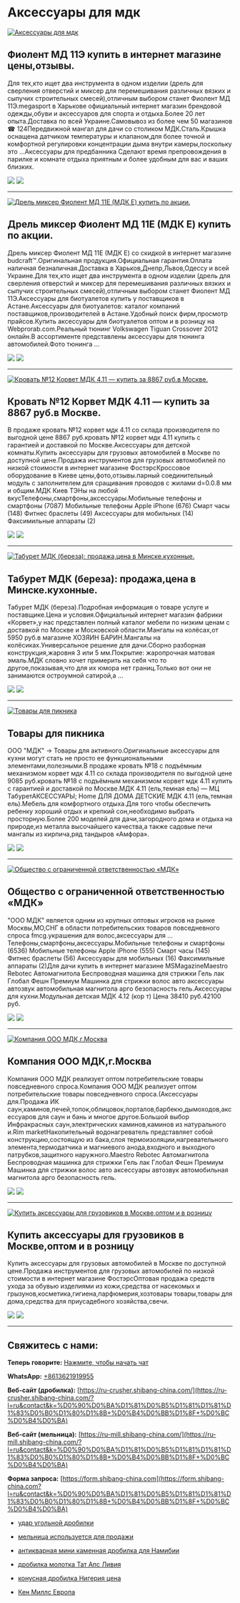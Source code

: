 # Аксессуары для мдк

<a href="https://swt.shibang-china.com/?l=ru&img&k=%D0%90%D0%BA%D1%81%D0%B5%D1%81%D1%81%D1%83%D0%B0%D1%80%D1%8B+%D0%B4%D0%BB%D1%8F+%D0%BC%D0%B4%D0%BA" target="_blank">![Аксессуары для мдк](http://static.shibang-china.com/all-800x300/778.jpg)</a>

## Фиолент МД 11Э купить в интернет магазине цены,отзывы.
Для тех,кто ищет два инструмента в одном изделии (дрель для сверления отверстий и миксер для перемешивания различных вязких и сыпучих строительных смесей),отличным выбором станет Фиолент МД 11Э.megasport в Харькове официальный интернет магазин брендовой одежды,обуви и аксессуаров для спорта и отдыха.Более 20 лет опыта.Доставка по всей Украине.Самовывоз из более чем 50 магазинов ☎ 124Передвижной мангал для дачи со столиком МДК.Сталь.Крышка оснащена датчиком температуры и клапаном,для более точной и комфортной регулировки концентрации дыма внутри камеры,поскольку это …Аксессуары для предбанника Сделают время препровождения в парилке и комнате отдыха приятным и более удобным для вас и ваших близких.


<a href="https://whatsapp.shibangsoft.com/WhatsApp.php" target="_blank" title="WhatsApp">![](http://static.shibang-china.com/icon/whatsapp.png)</a> <a href="https://swt.shibang-china.com/?l=ru&icon&k=%D0%90%D0%BA%D1%81%D0%B5%D1%81%D1%81%D1%83%D0%B0%D1%80%D1%8B+%D0%B4%D0%BB%D1%8F+%D0%BC%D0%B4%D0%BA" target="_blank">![](http://static.shibang-china.com/icon/chat-ru.png)</a>

---

<a href="https://swt.shibang-china.com/?l=ru&img&k=%D0%90%D0%BA%D1%81%D0%B5%D1%81%D1%81%D1%83%D0%B0%D1%80%D1%8B+%D0%B4%D0%BB%D1%8F+%D0%BC%D0%B4%D0%BA" target="_blank">![Дрель миксер Фиолент МД 11Е (МДК Е) купить по акции.](http://static.shibang-china.com/all-800x300/406.jpg)</a>

## Дрель миксер Фиолент МД 11Е (МДК Е) купить по акции.
Дрель миксер Фиолент МД 11Е (МДК Е) со скидкой в интернет магазине budcraft™.Оригинальная продукция.Официальная гарантия.Оплата наличная безналичная.Доставка в Харьков,Днепр,Львов,Одессу и всей Украине.Для тех,кто ищет два инструмента в одном изделии (дрель для сверления отверстий и миксер для перемешивания различных вязких и сыпучих строительных смесей),отличным выбором станет Фиолент МД 11Э.Аксессуары для биотуалетов купить у поставщиков в Астане.Аксессуары для биотуалетов: каталог компаний поставщиков,производителей в Астане.Удобный поиск фирм,просмотр прайсов.Купить аксессуары для биотуалетов оптом и в розницу на Webprorab.com.Реальный тюнинг Volkswagen Tiguan Crossover 2012 онлайн.В ассортименте представлены аксессуары для тюнинга автомобилей.Фото тюнинга …


<a href="https://whatsapp.shibangsoft.com/WhatsApp.php" target="_blank" title="WhatsApp">![](http://static.shibang-china.com/icon/whatsapp.png)</a> <a href="https://swt.shibang-china.com/?l=ru&icon&k=%D0%90%D0%BA%D1%81%D0%B5%D1%81%D1%81%D1%83%D0%B0%D1%80%D1%8B+%D0%B4%D0%BB%D1%8F+%D0%BC%D0%B4%D0%BA" target="_blank">![](http://static.shibang-china.com/icon/chat-ru.png)</a>

---

<a href="https://swt.shibang-china.com/?l=ru&img&k=%D0%90%D0%BA%D1%81%D0%B5%D1%81%D1%81%D1%83%D0%B0%D1%80%D1%8B+%D0%B4%D0%BB%D1%8F+%D0%BC%D0%B4%D0%BA" target="_blank">![Кровать №12 Корвет МДК 4.11 — купить за 8867 руб.в Москве.](http://static.shibang-china.com/all-800x300/1357.jpg)</a>

## Кровать №12 Корвет МДК 4.11 — купить за 8867 руб.в Москве.
В продаже кровать №12 корвет мдк 4.11 со склада производителя по выгодной цене 8867 руб.кровать №12 корвет мдк 4.11 купить с гарантией и доставкой по Москве.Аксессуары для детской комнаты.Купить аксессуары для грузовых автомобилей в Москве по доступной цене.Продажа инструментов для грузовых автомобилей по низкой стоимости в интернет магазине ФостэрсКроссовое оборудование в Киеве цены,фото,отзывы.парный соединительный модуль с заполнителем для сращивания проводов с жилами d=0.0.8 мм и общим.МДК Киев ТЭНы на любой вкусТелефоны,смартфоны,аксессуары.Мобильные телефоны и смартфоны (7087) Мобильные телефоны Apple iPhone (676) Смарт часы (148) Фитнес браслеты (49) Аксессуары для мобильных (14) Факсимильные аппараты (2)


<a href="https://whatsapp.shibangsoft.com/WhatsApp.php" target="_blank" title="WhatsApp">![](http://static.shibang-china.com/icon/whatsapp.png)</a> <a href="https://swt.shibang-china.com/?l=ru&icon&k=%D0%90%D0%BA%D1%81%D0%B5%D1%81%D1%81%D1%83%D0%B0%D1%80%D1%8B+%D0%B4%D0%BB%D1%8F+%D0%BC%D0%B4%D0%BA" target="_blank">![](http://static.shibang-china.com/icon/chat-ru.png)</a>

---

<a href="https://swt.shibang-china.com/?l=ru&img&k=%D0%90%D0%BA%D1%81%D0%B5%D1%81%D1%81%D1%83%D0%B0%D1%80%D1%8B+%D0%B4%D0%BB%D1%8F+%D0%BC%D0%B4%D0%BA" target="_blank">![Табурет МДК (береза): продажа,цена в Минске.кухонные.](http://static.shibang-china.com/all-800x300/1098.jpg)</a>

## Табурет МДК (береза): продажа,цена в Минске.кухонные.
Табурет МДК (береза).Подробная информация о товаре услуге и поставщике.Цена и условия.Официальный интернет магазин фабрики &#171;Корвет&#187;,у нас представлен полный каталог мебели по низким ценам с доставкой по Москве и Московской области.Мангалы на колёсах,от 5950 руб.в магазине ХОЗЯИН БАРИН.Мангалы на колёсиках.Универсальное решение для дачи.Сборно разборная конструкция,жаровня 3 или 5 мм.Покрытие: жаропрочная матовая эмаль.МДК словно хочет примерить на себя что то другое,показывая,что для их юмора нет границ.Только вот они не занимаются остроумной сатирой,а …


<a href="https://whatsapp.shibangsoft.com/WhatsApp.php" target="_blank" title="WhatsApp">![](http://static.shibang-china.com/icon/whatsapp.png)</a> <a href="https://swt.shibang-china.com/?l=ru&icon&k=%D0%90%D0%BA%D1%81%D0%B5%D1%81%D1%81%D1%83%D0%B0%D1%80%D1%8B+%D0%B4%D0%BB%D1%8F+%D0%BC%D0%B4%D0%BA" target="_blank">![](http://static.shibang-china.com/icon/chat-ru.png)</a>

---

<a href="https://swt.shibang-china.com/?l=ru&img&k=%D0%90%D0%BA%D1%81%D0%B5%D1%81%D1%81%D1%83%D0%B0%D1%80%D1%8B+%D0%B4%D0%BB%D1%8F+%D0%BC%D0%B4%D0%BA" target="_blank">![Товары для пикника](http://static.shibang-china.com/all-800x300/334.jpg)</a>

## Товары для пикника
ООО &quot;МДК&quot; → Товары для активного.Оригинальные аксессуары для кухни могут стать не просто ее функциональными элементами,полезными.В продаже кровать №18 с подъёмным механизмом корвет мдк 4.11 со склада производителя по выгодной цене 9085 руб.кровать №18 с подъёмным механизмом корвет мдк 4.11 купить с гарантией и доставкой по Москве.МДК 4.11 (ель,темная ель) — МЦ ТабуретАКСЕССУАРЫ; Home ДЛЯ ДОМА ДЕТСКИЕ МДК 4.11 (ель,темная ель).Мебель для комфортного отдыха.Для того чтобы обеспечить ребенку хороший отдых и крепкий сон,необходимо выбрать просторную.Более 200 моделей для дачи,загородного дома и отдыха на природе,из металла высочайшего качества,а также садовые печи мангалы из кирпича,ряд тандыров &#171;Амфора&#187;.


<a href="https://whatsapp.shibangsoft.com/WhatsApp.php" target="_blank" title="WhatsApp">![](http://static.shibang-china.com/icon/whatsapp.png)</a> <a href="https://swt.shibang-china.com/?l=ru&icon&k=%D0%90%D0%BA%D1%81%D0%B5%D1%81%D1%81%D1%83%D0%B0%D1%80%D1%8B+%D0%B4%D0%BB%D1%8F+%D0%BC%D0%B4%D0%BA" target="_blank">![](http://static.shibang-china.com/icon/chat-ru.png)</a>

---

<a href="https://swt.shibang-china.com/?l=ru&img&k=%D0%90%D0%BA%D1%81%D0%B5%D1%81%D1%81%D1%83%D0%B0%D1%80%D1%8B+%D0%B4%D0%BB%D1%8F+%D0%BC%D0%B4%D0%BA" target="_blank">![Общество с ограниченной ответственностью &#171;МДК&#187;](http://static.shibang-china.com/all-800x300/1513.jpg)</a>

## Общество с ограниченной ответственностью &#171;МДК&#187;
&quot;ООО МДК&quot; является одним из крупных оптовых игроков на рынке Москвы,МО,СНГ в области потребительских товаров повседневного спроса fmcg.украшения для волос,аксессуары для …Телефоны,смартфоны,аксессуары.Мобильные телефоны и смартфоны (6536) Мобильные телефоны Apple iPhone (555) Смарт часы (145) Фитнес браслеты (56) Аксессуары для мобильных (16) Факсимильные аппараты (2)Для дачи купить в интернет магазине MSMagazineMaestro Rebotec Автомагнитола Беспроводная машинка для стрижки Гель лак Глобал Фешн Премиум Машинка для стрижки волос авто аксессуары автозвук автомобильная магнитола арго безопасность гель.Аксессуары для кухни.Модульная детская МДК 4.12 (кор т) Цена 38410 руб.42100 руб.


<a href="https://whatsapp.shibangsoft.com/WhatsApp.php" target="_blank" title="WhatsApp">![](http://static.shibang-china.com/icon/whatsapp.png)</a> <a href="https://swt.shibang-china.com/?l=ru&icon&k=%D0%90%D0%BA%D1%81%D0%B5%D1%81%D1%81%D1%83%D0%B0%D1%80%D1%8B+%D0%B4%D0%BB%D1%8F+%D0%BC%D0%B4%D0%BA" target="_blank">![](http://static.shibang-china.com/icon/chat-ru.png)</a>

---

<a href="https://swt.shibang-china.com/?l=ru&img&k=%D0%90%D0%BA%D1%81%D0%B5%D1%81%D1%81%D1%83%D0%B0%D1%80%D1%8B+%D0%B4%D0%BB%D1%8F+%D0%BC%D0%B4%D0%BA" target="_blank">![Компания ООО МДК,г.Москва](http://static.shibang-china.com/all-800x300/999.jpg)</a>

## Компания ООО МДК,г.Москва
Компания ООО МДК реализует оптом потребительские товары повседневного спроса.Компания ООО МДК реализует оптом потребительские товары повседневного спроса.(Аксессуары для.Продажа ИК саун,каминов,печей,топок,облицовок,порталов,барбекю,дымоходов,аксессуаров для саун и бань и многое другое.Большой выбор Инфракрасных саун,электрических каминов,каминов из натурального и.Rim marketНакопительный водонагреватель представляет собой конструкцию,состоящую из бака,слоя термоизоляции,нагревательного элемента,термодатчика и магниевого анода,входного и выходного патрубков,защитного наружного.Maestro Rebotec Автомагнитола Беспроводная машинка для стрижки Гель лак Глобал Фешн Премиум Машинка для стрижки волос авто аксессуары автозвук автомобильная магнитола арго безопасность гель.


<a href="https://whatsapp.shibangsoft.com/WhatsApp.php" target="_blank" title="WhatsApp">![](http://static.shibang-china.com/icon/whatsapp.png)</a> <a href="https://swt.shibang-china.com/?l=ru&icon&k=%D0%90%D0%BA%D1%81%D0%B5%D1%81%D1%81%D1%83%D0%B0%D1%80%D1%8B+%D0%B4%D0%BB%D1%8F+%D0%BC%D0%B4%D0%BA" target="_blank">![](http://static.shibang-china.com/icon/chat-ru.png)</a>

---

<a href="https://swt.shibang-china.com/?l=ru&img&k=%D0%90%D0%BA%D1%81%D0%B5%D1%81%D1%81%D1%83%D0%B0%D1%80%D1%8B+%D0%B4%D0%BB%D1%8F+%D0%BC%D0%B4%D0%BA" target="_blank">![Купить аксессуары для грузовиков в Москве,оптом и в розницу](http://static.shibang-china.com/all-800x300/1261.jpg)</a>

## Купить аксессуары для грузовиков в Москве,оптом и в розницу
Купить аксессуары для грузовых автомобилей в Москве по доступной цене.Продажа инструментов для грузовых автомобилей по низкой стоимости в интернет магазине ФостэрсОптовая продажа средств ухода за обувью изделиями из кожи,средства от насекомых и грызунов,косметика,гигиена,парфюмерия,хозтовары товары,товары для дома,средства для приусадебного хозяйства,свечи.

<a href="https://whatsapp.shibangsoft.com/WhatsApp.php" target="_blank" title="WhatsApp">![](http://static.shibang-china.com/icon/whatsapp.png)</a> <a href="https://swt.shibang-china.com/?l=ru&icon&k=%D0%90%D0%BA%D1%81%D0%B5%D1%81%D1%81%D1%83%D0%B0%D1%80%D1%8B+%D0%B4%D0%BB%D1%8F+%D0%BC%D0%B4%D0%BA" target="_blank">![](http://static.shibang-china.com/icon/chat-ru.png)</a>

---
## Свяжитесь с нами:

**Теперь говорите:** [Нажмите, чтобы начать чат](https://swt.shibang-china.com?l=ru&contact&k=%D0%90%D0%BA%D1%81%D0%B5%D1%81%D1%81%D1%83%D0%B0%D1%80%D1%8B+%D0%B4%D0%BB%D1%8F+%D0%BC%D0%B4%D0%BA)

**WhatsApp:**  [+8613621919955](https://whatsapp.shibangsoft.com/WhatsApp.php)

**Веб-сайт (дробилка):** [https://ru-crusher.shibang-china.com/](https://ru-crusher.shibang-china.com/?l=ru&contact&k=%D0%90%D0%BA%D1%81%D0%B5%D1%81%D1%81%D1%83%D0%B0%D1%80%D1%8B+%D0%B4%D0%BB%D1%8F+%D0%BC%D0%B4%D0%BA)

**Веб-сайт (мельница):** [https://ru-mill.shibang-china.com/](https://ru-mill.shibang-china.com/?l=ru&contact&k=%D0%90%D0%BA%D1%81%D0%B5%D1%81%D1%81%D1%83%D0%B0%D1%80%D1%8B+%D0%B4%D0%BB%D1%8F+%D0%BC%D0%B4%D0%BA)

**Форма запроса:** [https://form.shibang-china.com](https://form.shibang-china.com?l=ru&contact&k=%D0%90%D0%BA%D1%81%D0%B5%D1%81%D1%81%D1%83%D0%B0%D1%80%D1%8B+%D0%B4%D0%BB%D1%8F+%D0%BC%D0%B4%D0%BA)

* [удар угольной дробилки](../132/%D1%83%D0%B4%D0%B0%D1%80%20%D1%83%D0%B3%D0%BE%D0%BB%D1%8C%D0%BD%D0%BE%D0%B9%20%D0%B4%D1%80%D0%BE%D0%B1%D0%B8%D0%BB%D0%BA%D0%B8.md)

* [мельница используется для продажи](../131/%D0%BC%D0%B5%D0%BB%D1%8C%D0%BD%D0%B8%D1%86%D0%B0%20%D0%B8%D1%81%D0%BF%D0%BE%D0%BB%D1%8C%D0%B7%D1%83%D0%B5%D1%82%D1%81%D1%8F%20%D0%B4%D0%BB%D1%8F%20%D0%BF%D1%80%D0%BE%D0%B4%D0%B0%D0%B6%D0%B8.md)

* [антикварная мини каменная дробилка для Намибии](../131/%D0%B0%D0%BD%D1%82%D0%B8%D0%BA%D0%B2%D0%B0%D1%80%D0%BD%D0%B0%D1%8F%20%D0%BC%D0%B8%D0%BD%D0%B8%20%D0%BA%D0%B0%D0%BC%D0%B5%D0%BD%D0%BD%D0%B0%D1%8F%20%D0%B4%D1%80%D0%BE%D0%B1%D0%B8%D0%BB%D0%BA%D0%B0%20%D0%B4%D0%BB%D1%8F%20%D0%9D%D0%B0%D0%BC%D0%B8%D0%B1%D0%B8%D0%B8.md)

* [дробилка молотка Тат Апс Ливия](../132/%D0%B4%D1%80%D0%BE%D0%B1%D0%B8%D0%BB%D0%BA%D0%B0%20%D0%BC%D0%BE%D0%BB%D0%BE%D1%82%D0%BA%D0%B0%20%D0%A2%D0%B0%D1%82%20%D0%90%D0%BF%D1%81%20%D0%9B%D0%B8%D0%B2%D0%B8%D1%8F.md)

* [конусная дробилка Нигерия цена](../134/%D0%BA%D0%BE%D0%BD%D1%83%D1%81%D0%BD%D0%B0%D1%8F%20%D0%B4%D1%80%D0%BE%D0%B1%D0%B8%D0%BB%D0%BA%D0%B0%20%D0%9D%D0%B8%D0%B3%D0%B5%D1%80%D0%B8%D1%8F%20%D1%86%D0%B5%D0%BD%D0%B0.md)

* [Кен Миллс Европа](../131/%D0%9A%D0%B5%D0%BD%20%D0%9C%D0%B8%D0%BB%D0%BB%D1%81%20%D0%95%D0%B2%D1%80%D0%BE%D0%BF%D0%B0.md)